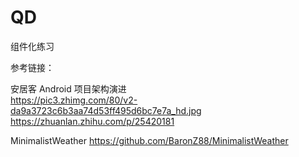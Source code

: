# QD
组件化练习



参考链接：

安居客 Android 项目架构演进  
https://pic3.zhimg.com/80/v2-da9a3723c6b3aa74d53ff495d6bc7e7a_hd.jpg
https://zhuanlan.zhihu.com/p/25420181

MinimalistWeather
https://github.com/BaronZ88/MinimalistWeather

